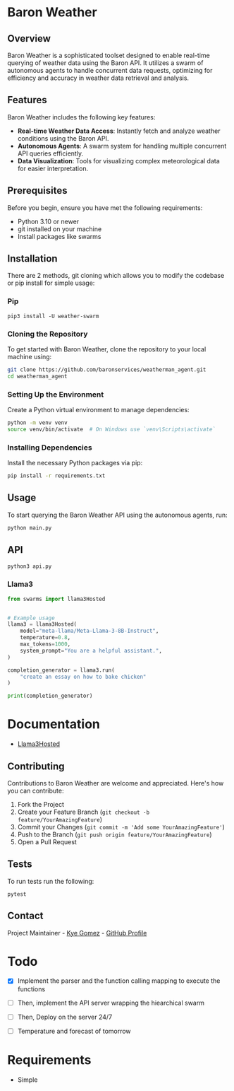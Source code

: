 # Baron Weather

## Overview
Baron Weather is a sophisticated toolset designed to enable real-time querying of weather data using the Baron API. It utilizes a swarm of autonomous agents to handle concurrent data requests, optimizing for efficiency and accuracy in weather data retrieval and analysis.

## Features
Baron Weather includes the following key features:
- **Real-time Weather Data Access**: Instantly fetch and analyze weather conditions using the Baron API.
- **Autonomous Agents**: A swarm system for handling multiple concurrent API queries efficiently.
- **Data Visualization**: Tools for visualizing complex meteorological data for easier interpretation.


## Prerequisites
Before you begin, ensure you have met the following requirements:
- Python 3.10 or newer
- git installed on your machine
- Install packages like swarms

## Installation

There are 2 methods, git cloning which allows you to modify the codebase or pip install for simple usage:

### Pip 
`pip3 install -U weather-swarm`

### Cloning the Repository
To get started with Baron Weather, clone the repository to your local machine using:

```bash
git clone https://github.com/baronservices/weatherman_agent.git
cd weatherman_agent
```

### Setting Up the Environment
Create a Python virtual environment to manage dependencies:

```bash
python -m venv venv
source venv/bin/activate  # On Windows use `venv\Scripts\activate`
```

### Installing Dependencies
Install the necessary Python packages via pip:

```bash
pip install -r requirements.txt
```

## Usage
To start querying the Baron Weather API using the autonomous agents, run:

```bash
python main.py
```

## API

```bash
python3 api.py
```


### Llama3

```python
from swarms import llama3Hosted


# Example usage
llama3 = llama3Hosted(
    model="meta-llama/Meta-Llama-3-8B-Instruct",
    temperature=0.8,
    max_tokens=1000,
    system_prompt="You are a helpful assistant.",
)

completion_generator = llama3.run(
    "create an essay on how to bake chicken"
)

print(completion_generator)

```

# Documentation
- [Llama3Hosted](docs/llama3_hosted.md)

## Contributing
Contributions to Baron Weather are welcome and appreciated. Here's how you can contribute:

1. Fork the Project
2. Create your Feature Branch (`git checkout -b feature/YourAmazingFeature`)
3. Commit your Changes (`git commit -m 'Add some YourAmazingFeature'`)
4. Push to the Branch (`git push origin feature/YourAmazingFeature`)
5. Open a Pull Request


## Tests
To run tests run the following:

`pytest`

## Contact
Project Maintainer - [Kye Gomez](mailto:kye@swarms.world) - [GitHub Profile](https://github.com/baronservices)


# Todo
- [x] Implement the parser and the function calling mapping to execute the functions
- [ ] Then, implement the API server wrapping the hiearchical swarm
- [ ] Then, Deploy on the server 24/7
- [ ] Temperature and forecast of tomorrow


# Requirements
- Simple 